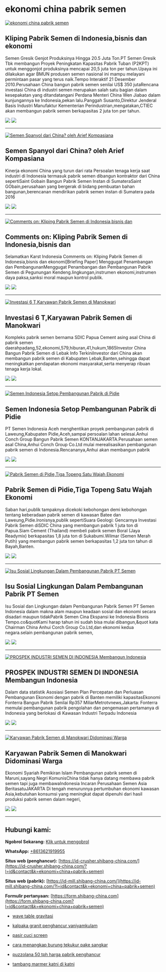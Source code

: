 # ekonomi china pabrik semen

<a href="https://swt.shibang-china.com/?l=id&img&k=ekonomi+china+pabrik+semen" target="_blank">![ekonomi china pabrik semen](http://static.shibang-china.com/all-800x300/940.jpg)</a>

## Kliping Pabrik Semen di Indonesia,bisnis dan ekonomi
Semen Gresik Genjot Produksinya Hingga 20.5 Juta Ton.PT Semen Gresik Tbk membangun Proyek Peningkatan Kapasitas Pabrik Tuban (P2KPT) untuk menggonjot produksinya mencapai 20,5 juta ton per tahun.Upaya ini dilakukan agar BMUN produsen semen nasional ini mampu melayani permintaan pasar yang terus naik.Tempo Interaktif 21 Desember 2010.Perusahaan China bangun pabrik semen senilai US$ 350 jutaRencana investasi China di industri semen merupakan salah satu bagian dalam kesepakatan yang ditandatangani Perdana Menteri China Wen Jiabao dalam kunjungannya ke Indonesia,pekan lalu.Panggah Susanto,Direktur Jenderal Basis Industri Manufaktur Kementerian Perindustrian,mengatakan,CTIEC akan membangun pabrik semen berkapasitas 2 juta ton per tahun.


<a href="https://whatsapp.shibangsoft.com/WhatsApp.php" target="_blank" title="WhatsApp">![](http://static.shibang-china.com/icon/whatsapp.png)</a> <a href="https://swt.shibang-china.com/?l=id&icon&k=ekonomi+china+pabrik+semen" target="_blank">![](http://static.shibang-china.com/icon/chat-id.png)</a>

---

<a href="https://swt.shibang-china.com/?l=id&img&k=ekonomi+china+pabrik+semen" target="_blank">![Semen Spanyol dari China? oleh Arief Kompasiana](http://static.shibang-china.com/all-800x300/1060.jpg)</a>

## Semen Spanyol dari China? oleh Arief Kompasiana
Kinerja ekonomi China yang turun dari rata Persoalan tenaga kerja saat industri di Indonesia termasuk pabrik semen dibangun kontraktor dari China sepertiSaint Gobain Bangun Pabrik Semen Instan di SumateraSaint GObain,perusahaan yang bergerak di bidang pembuatan bahan bangunan,berencanan mendirikan pabrik semen instan di Sumatera pada 2016


<a href="https://whatsapp.shibangsoft.com/WhatsApp.php" target="_blank" title="WhatsApp">![](http://static.shibang-china.com/icon/whatsapp.png)</a> <a href="https://swt.shibang-china.com/?l=id&icon&k=ekonomi+china+pabrik+semen" target="_blank">![](http://static.shibang-china.com/icon/chat-id.png)</a>

---

<a href="https://swt.shibang-china.com/?l=id&img&k=ekonomi+china+pabrik+semen" target="_blank">![Comments on: Kliping Pabrik Semen di Indonesia,bisnis dan](http://static.shibang-china.com/all-800x300/77.jpg)</a>

## Comments on: Kliping Pabrik Semen di Indonesia,bisnis dan
Selamatkan Karst Indonesia Comments on: Kliping Pabrik Semen di Indonesia,bisnis dan ekonomi[Briefing Paper] Menggugat Penambangan dan PembangunanMenggugat Penambangan dan Pembangunan Pabrik Semen di Pegunungan Kendeng.lingkungan,instrumen ekonomi,instrumen daya paksa,sanksi moral maupun kontrol publik.


<a href="https://whatsapp.shibangsoft.com/WhatsApp.php" target="_blank" title="WhatsApp">![](http://static.shibang-china.com/icon/whatsapp.png)</a> <a href="https://swt.shibang-china.com/?l=id&icon&k=ekonomi+china+pabrik+semen" target="_blank">![](http://static.shibang-china.com/icon/chat-id.png)</a>

---

<a href="https://swt.shibang-china.com/?l=id&img&k=ekonomi+china+pabrik+semen" target="_blank">![Investasi 6 T,Karyawan Pabrik Semen di Manokwari](http://static.shibang-china.com/all-800x300/1361.jpg)</a>

## Investasi 6 T,Karyawan Pabrik Semen di Manokwari
Kompleks pabrik semen bernama SDIC Papua Cement asing asal China di pabrik semen daerahpadang,52,ekonomi,579,hiburan,41,hukum,1865Investor China Bangun Pabrik Semen di Lebak Info TerkiniInvestor dari China akan membangun pabrik semen di Kabupaten Lebak,Banten,sehingga dapat meningkatkan pendapatan ekonomi masyarakat,serta menyerap ribuan tenaga kerja lokal.


<a href="https://whatsapp.shibangsoft.com/WhatsApp.php" target="_blank" title="WhatsApp">![](http://static.shibang-china.com/icon/whatsapp.png)</a> <a href="https://swt.shibang-china.com/?l=id&icon&k=ekonomi+china+pabrik+semen" target="_blank">![](http://static.shibang-china.com/icon/chat-id.png)</a>

---

<a href="https://swt.shibang-china.com/?l=id&img&k=ekonomi+china+pabrik+semen" target="_blank">![Semen Indonesia Setop Pembangunan Pabrik di Pidie](http://static.shibang-china.com/all-800x300/230.jpg)</a>

## Semen Indonesia Setop Pembangunan Pabrik di Pidie
PT Semen Indonesia Aceh menghentikan proyek pembangunan pabrik di Laweung,Kabupaten Pidie,Aceh,sampai persoalan lahan selesai.Anhui Conch Group Bangun Pabrik Semen KONTANJAKARTA.Perusahaan semen asal China,Anhui Conch Group Co.Ltd mulai merealisasikan pembangunan pabrik semen di Indonesia.Rencananya,Anhui akan membangun pabrik


<a href="https://whatsapp.shibangsoft.com/WhatsApp.php" target="_blank" title="WhatsApp">![](http://static.shibang-china.com/icon/whatsapp.png)</a> <a href="https://swt.shibang-china.com/?l=id&icon&k=ekonomi+china+pabrik+semen" target="_blank">![](http://static.shibang-china.com/icon/chat-id.png)</a>

---

<a href="https://swt.shibang-china.com/?l=id&img&k=ekonomi+china+pabrik+semen" target="_blank">![Pabrik Semen di Pidie,Tiga Topeng Satu Wajah Ekonomi](http://static.shibang-china.com/all-800x300/345.jpg)</a>

## Pabrik Semen di Pidie,Tiga Topeng Satu Wajah Ekonomi
Saban hari,publik tampaknya dicekoki kebohongan demi kebohongan tentang keberadaan pabrik semen di kawasan Batee dan Laweung,Pidie.Ironisnya,publik sepertiSuara Geologi: Gencarnya Investasi Pabrik Semen diSDIC China yang membangun pabrik 1 juta ton di Papua.Siam Cement (Thailand) membeli pabrik semen Boral (Jaya Readymix) berkapasitas 1,8 juta ton di Sukabumi.Wilmar (Semen Merah Putih) yang membangun pabrik semen berkapasitas 1,2 juta ton tahun di Bayah,Banten.


<a href="https://whatsapp.shibangsoft.com/WhatsApp.php" target="_blank" title="WhatsApp">![](http://static.shibang-china.com/icon/whatsapp.png)</a> <a href="https://swt.shibang-china.com/?l=id&icon&k=ekonomi+china+pabrik+semen" target="_blank">![](http://static.shibang-china.com/icon/chat-id.png)</a>

---

<a href="https://swt.shibang-china.com/?l=id&img&k=ekonomi+china+pabrik+semen" target="_blank">![Isu Sosial Lingkungan Dalam Pembangunan Pabrik PT Semen](http://static.shibang-china.com/all-800x300/1181.jpg)</a>

## Isu Sosial Lingkungan Dalam Pembangunan Pabrik PT Semen
Isu Sosial dan Lingkungan dalam Pembangunan Pabrik Semen PT Semen Indonesia dalam makna alam maupun keadaan sosial dan ekonomi secara disadari maupun tidakPabrik Semen Cina Ekspansi ke Indonesia Bisnis Tempo.co&quotKami harap tahun ini sudah bisa mulai dibangun,&quot kata Chairman China Anhui Corch Group Co.Ltd,dan ekonomi kedua negara.selain pembangunan pabrik semen,


<a href="https://whatsapp.shibangsoft.com/WhatsApp.php" target="_blank" title="WhatsApp">![](http://static.shibang-china.com/icon/whatsapp.png)</a> <a href="https://swt.shibang-china.com/?l=id&icon&k=ekonomi+china+pabrik+semen" target="_blank">![](http://static.shibang-china.com/icon/chat-id.png)</a>

---

<a href="https://swt.shibang-china.com/?l=id&img&k=ekonomi+china+pabrik+semen" target="_blank">![PROSPEK INDUSTRI SEMEN DI INDONESIA Membangun Indonesia](http://static.shibang-china.com/all-800x300/631.jpg)</a>

## PROSPEK INDUSTRI SEMEN DI INDONESIA Membangun Indonesia
Dalam data statistik Asosiasi Semen Plan Percepatan dan Perluasan Pembangunan Ekonomi dengan pabrik di Banten memiliki kapasitasEkonomi Fonterra Bangun Pabrik Senilai Rp357 MiliarMetrotvnews,Jakarta: Fonterra memulai pembangunan pabrik pengolahan dan pengemasan pertamanya di Indonesia yang berlokasi di Kawasan Industri Terpadu Indonesia


<a href="https://whatsapp.shibangsoft.com/WhatsApp.php" target="_blank" title="WhatsApp">![](http://static.shibang-china.com/icon/whatsapp.png)</a> <a href="https://swt.shibang-china.com/?l=id&icon&k=ekonomi+china+pabrik+semen" target="_blank">![](http://static.shibang-china.com/icon/chat-id.png)</a>

---

<a href="https://swt.shibang-china.com/?l=id&img&k=ekonomi+china+pabrik+semen" target="_blank">![Karyawan Pabrik Semen di Manokwari Didominasi Warga](http://static.shibang-china.com/all-800x300/596.jpg)</a>

## Karyawan Pabrik Semen di Manokwari Didominasi Warga
Ekonomi Syariah Pemikiran Islam Pembangunan pabrik semen di Maruni,sayang Negri KomunisChina tidak hanya datang membawa pabrik semen tapi juga membawaIndonesia Incaran Perusahaan Semen Asia BeritasatuJAKARTA Di tengah menurunnya pertumbuhan ekonomi kawasan Asia,kebutuhan konsumsi yang meningkat dapat dipenuhi dari hasil produksi pabrik semen dalam negeri,


<a href="https://whatsapp.shibangsoft.com/WhatsApp.php" target="_blank" title="WhatsApp">![](http://static.shibang-china.com/icon/whatsapp.png)</a> <a href="https://swt.shibang-china.com/?l=id&icon&k=ekonomi+china+pabrik+semen" target="_blank">![](http://static.shibang-china.com/icon/chat-id.png)</a>

---
## Hubungi kami:

**Ngobrol Sekarang:** [Klik untuk mengobrol](https://swt.shibang-china.com?l=id&contact&k=ekonomi+china+pabrik+semen)

**WhatsApp:**  [+8613621919955](https://whatsapp.shibangsoft.com/WhatsApp.php)

**Situs web (penghancur):** [https://id-crusher.shibang-china.com/](https://id-crusher.shibang-china.com/?l=id&contact&k=ekonomi+china+pabrik+semen)

**Situs web (pabrik):** [https://id-mill.shibang-china.com/](https://id-mill.shibang-china.com/?l=id&contact&k=ekonomi+china+pabrik+semen)

**Formulir pertanyaan:** [https://form.shibang-china.com](https://form.shibang-china.com?l=id&contact&k=ekonomi+china+pabrik+semen)

* [wave table gravitasi](../40/wave%20table%20gravitasi.md)

* [kalpaka granit penghancur vaniyamkulam](../40/kalpaka%20granit%20penghancur%20vaniyamkulam.md)

* [pasir cuci screen](../40/pasir%20cuci%20screen.md)

* [cara menangkap burung tekukur pake sangkar](../38/cara%20menangkap%20burung%20tekukur%20pake%20sangkar.md)

* [puzzolana 50 tph harga pabrik penghancur](../40/puzzolana%2050%20tph%20harga%20pabrik%20penghancur.md)

* [tambang marmer katni di katni](../40/tambang%20marmer%20katni%20di%20katni.md)
